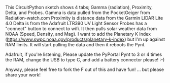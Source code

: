This CircuitPython sketch shows 4 tabs; Gamma (radiation), Proximity, Delta, and Probes.
Gamma is data pulled from the PocketGeiger from Radiation-watch.com
Proximity is distance data from the Garmin LIDAR Lite 4.0
Delta is from the Adafruit LTR390 UV Light Sensor
Probes has a "connect" button to connect to wifi. It then pulls solar weather data from NOAA (Speed, Density, and Mag). I want to add the Planetary K Index (https://www.swpc.noaa.gov/products/planetary-k-index) but I'm up against RAM limits. It will start pulling the data and then it reboots the Pynt. 

Adafruit, if you're listening, Please update the PyPortal Pynt to 3 or 4 times the RAM, change the USB to type C, and add a battery connector please! :-)

Anyway, please feel free to fork the F out of this and have fun! ... but please share your work! 

